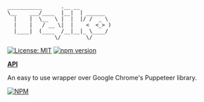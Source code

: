 ```
___________      .__ __
\__    ___/____  |__|  | ______
  |    |  \__  \ |  |  |/ /  _ \
  |    |   / __ \|  |    <  <_> )
  |____|  (____  /__|__|_ \____/
               \/        \/
```
[![License: MIT](https://img.shields.io/badge/License-MIT-blue.svg)](https://opensource.org/licenses/MIT) [![npm version](https://badge.fury.io/js/taiko.svg)](https://badge.fury.io/js/taiko)

[**API**](api.md)

An easy to use wrapper over Google Chrome's Puppeteer library.

[![NPM](https://nodei.co/npm/taiko.png)](https://npmjs.org/package/taiko)
